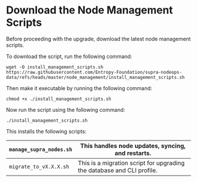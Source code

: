 # Download the Node Management Scripts

Before proceeding with the upgrade, download the latest node management scripts.

To download the script, run the following command:

```
wget -O install_management_scripts.sh https://raw.githubusercontent.com/Entropy-Foundation/supra-nodeops-data/refs/heads/master/node_management/install_management_scripts.sh
```

Then make it executable by running the following command:

```
chmod +x ./install_management_scripts.sh
```

Now run the script using the following command:

```
./install_management_scripts.sh
```

This installs the following scripts:

| `manage_supra_nodes.sh` | This handles node updates, syncing, and restarts.                      |
| ----------------------- | ---------------------------------------------------------------------- |
| `migrate_to_vX.X.X.sh`  | This is a migration script for upgrading the database and CLI profile. |

